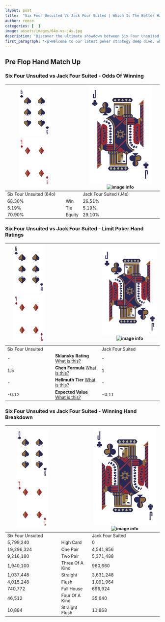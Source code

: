 ```yaml
---
layout: post
title:  "Six Four Unsuited Vs Jack Four Suited | Which Is The Better Hand In Poker? A Complete Guide"
author: reece
categories: [  ]
image: assets/images/64o-vs-j4s.jpg
description: "Discover the ultimate showdown between Six Four Unsuited and Jack Four Suited in poker! Uncover the odds, strategies, and scenarios where one hand triumphs over the other. Get ready to up your poker game with this thrilling analysis."
first_paragraph: "<p>Welcome to our latest poker strategy deep dive, where we're pitting two distinct hands against each other in a high-stakes showdown: Six Four Unsuited vs Jack Four Suited.</p><p>In the dynamic world of poker, every decision counts, and knowing which hand holds the upper hand is key to your success at the table.</p><p>In this article, we'll dissect these two hands, explore the scenarios where one dominates the other, and equip you with the knowledge to make strategic choices that can tip the odds in your favor.</p><p>Get ready to unravel the intriguing dynamics of these poker hands and elevate your game to new heights.</p>"
---
```




[comment]: # (sp0)

## Pre Flop Hand Match Up

<div class="table hand-ratings" markdown="1"> 



### Six Four Unsuited vs Jack Four Suited - Odds Of Winning


    
| ![image info](assets/images/hand1/6.png) ![image info](assets/images/hand1/4o.png) |  | ![image info](assets/images/hand2/J.png) ![image info](assets/images/hand2/4s.png) |
| -------- | -------- | -------- |
| Six Four Unsuited (64o) |  | Jack Four Suited (J4s) |
| 68.30% | Win | 26.51% |
| 5.19% | Tie | 5.19% |
| 70.90% | Equity | 29.10% |




[comment]: # (sp1)



### Six Four Unsuited vs Jack Four Suited - Limit Poker Hand Ratings


    
| ![image info](assets/images/hand1/6.png) ![image info](assets/images/hand1/4o.png) |  | ![image info](assets/images/hand2/J.png) ![image info](assets/images/hand2/4s.png) |
| -------- | -------- | -------- |
| Six Four Unsuited |  | Jack Four Suited |
| - | **Sklansky Rating** [What is this?](/sklansky-rating-explained) | - |
| 1.5 | **Chen Formula** [What is this?](/chen-formula-explained) | 1 |
| - | **Hellmuth Tier** [What is this?](/Hellmuth-tier-explained) | - |
| -0.12 | **Expected Value** [What is this?](/expected-value-explained) | -0.11 |




[comment]: # (sp2)



### Six Four Unsuited vs Jack Four Suited - Winning Hand Breakdown


    
| ![image info](assets/images/hand1/6.png) ![image info](assets/images/hand1/4o.png) |  | ![image info](assets/images/hand2/J.png) ![image info](assets/images/hand2/4s.png) |
| -------- | -------- | -------- |
| Six Four Unsuited |  | Jack Four Suited |
| 5,799,240 | High Card | 0 |
| 19,296,324 | One Pair | 4,541,856 |
| 9,216,180 | Two Pair | 5,371,488 |
| 1,940,100 | Three Of A Kind | 960,660 |
| 1,037,448 | Straight | 3,631,248 |
| 4,015,248 | Flush | 1,091,964 |
| 740,772 | Full House | 696,924 |
| 46,512 | Four Of A Kind | 35,640 |
| 10,884 | Straight Flush | 11,868 |




[comment]: # (sp3)



</div>

[comment]: # (sp4)



[comment]: # (sp5)

